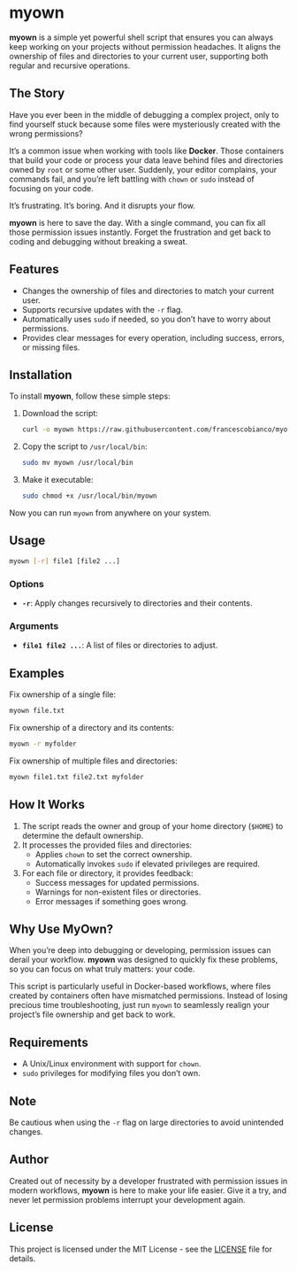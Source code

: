 # myown

**myown** is a simple yet powerful shell script that ensures you can always keep working on your projects without permission headaches. It aligns the ownership of files and directories to your current user, supporting both regular and recursive operations.

## The Story

Have you ever been in the middle of debugging a complex project, only to find yourself stuck because some files were mysteriously created with the wrong permissions? 

It’s a common issue when working with tools like **Docker**. Those containers that build your code or process your data leave behind files and directories owned by `root` or some other user. Suddenly, your editor complains, your commands fail, and you’re left battling with `chown` or `sudo` instead of focusing on your code.

It’s frustrating. It’s boring. And it disrupts your flow. 

**myown** is here to save the day. With a single command, you can fix all those permission issues instantly. Forget the frustration and get back to coding and debugging without breaking a sweat.

## Features

- Changes the ownership of files and directories to match your current user.
- Supports recursive updates with the `-r` flag.
- Automatically uses `sudo` if needed, so you don’t have to worry about permissions.
- Provides clear messages for every operation, including success, errors, or missing files.

## Installation

To install **myown**, follow these simple steps:

1. Download the script:
   ```bash
   curl -o myown https://raw.githubusercontent.com/francescobianco/myown/refs/heads/main/bin/myown
   ```

2. Copy the script to `/usr/local/bin`:
   ```bash
   sudo mv myown /usr/local/bin
   ```

3. Make it executable:
   ```bash
   sudo chmod +x /usr/local/bin/myown
   ```

Now you can run `myown` from anywhere on your system.

## Usage

```bash
myown [-r] file1 [file2 ...]
```

### Options
- **`-r`**: Apply changes recursively to directories and their contents.

### Arguments
- **`file1 file2 ...`**: A list of files or directories to adjust.

## Examples

Fix ownership of a single file:
```bash
myown file.txt
```

Fix ownership of a directory and its contents:
```bash
myown -r myfolder
```

Fix ownership of multiple files and directories:
```bash
myown file1.txt file2.txt myfolder
```

## How It Works

1. The script reads the owner and group of your home directory (`$HOME`) to determine the default ownership.
2. It processes the provided files and directories:
    - Applies `chown` to set the correct ownership.
    - Automatically invokes `sudo` if elevated privileges are required.
3. For each file or directory, it provides feedback:
    - Success messages for updated permissions.
    - Warnings for non-existent files or directories.
    - Error messages if something goes wrong.

## Why Use MyOwn?

When you’re deep into debugging or developing, permission issues can derail your workflow. **myown** was designed to quickly fix these problems, so you can focus on what truly matters: your code.

This script is particularly useful in Docker-based workflows, where files created by containers often have mismatched permissions. Instead of losing precious time troubleshooting, just run `myown` to seamlessly realign your project’s file ownership and get back to work.

## Requirements

- A Unix/Linux environment with support for `chown`.
- `sudo` privileges for modifying files you don’t own.

## Note

Be cautious when using the `-r` flag on large directories to avoid unintended changes.

## Author

Created out of necessity by a developer frustrated with permission issues in modern workflows, **myown** is here to make your life easier. Give it a try, and never let permission problems interrupt your development again.

## License

This project is licensed under the MIT License - see the [LICENSE](LICENSE) file for details.
